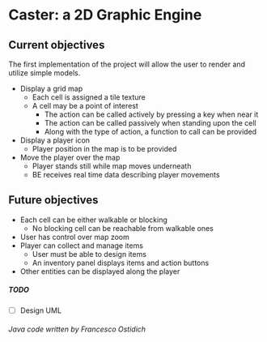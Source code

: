 # Caster: a 2D Graphic Engine

## Current objectives

The first implementation of the project will allow the user to render and utilize simple models.

- Display a grid map
    - Each cell is assigned a tile texture
    - A cell may be a point of interest
        - The action can be called actively by pressing a key when near it
        - The action can be called passively when standing upon the cell
        - Along with the type of action, a function to call can be provided
- Display a player icon
    - Player position in the map is to be provided
- Move the player over the map
    - Player stands still while map moves underneath
    - BE receives real time data describing player movements

## Future objectives

- Each cell can be either walkable or blocking
    - No blocking cell can be reachable from walkable ones
- User has control over map zoom
- Player can collect and manage items
    - User must be able to design items
    - An inventory panel displays items and action buttons
- Other entities can be displayed along the player

##### TODO
- [ ] Design UML

###### Java code written by Francesco Ostidich
